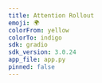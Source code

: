 ```yaml
---
title: Attention Rollout
emoji: 🌍
colorFrom: yellow
colorTo: indigo
sdk: gradio
sdk_version: 3.0.24
app_file: app.py
pinned: false
---
```


